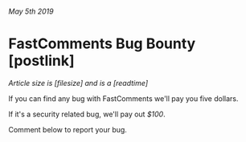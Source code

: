 ###### May 5th 2019
# FastComments Bug Bounty [postlink]
*Article size is [filesize] and is a [readtime]*

If you can find any bug with FastComments we'll pay you five dollars.

If it's a security related bug, we'll pay out *$100*.

Comment below to report your bug.

